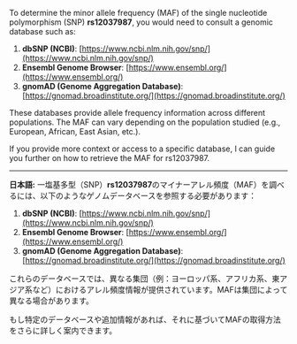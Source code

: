To determine the minor allele frequency (MAF) of the single nucleotide polymorphism (SNP) **rs12037987**, you would need to consult a genomic database such as:

1. **dbSNP (NCBI)**: [https://www.ncbi.nlm.nih.gov/snp/](https://www.ncbi.nlm.nih.gov/snp/)
2. **Ensembl Genome Browser**: [https://www.ensembl.org/](https://www.ensembl.org/)
3. **gnomAD (Genome Aggregation Database)**: [https://gnomad.broadinstitute.org/](https://gnomad.broadinstitute.org/)

These databases provide allele frequency information across different populations. The MAF can vary depending on the population studied (e.g., European, African, East Asian, etc.).

If you provide more context or access to a specific database, I can guide you further on how to retrieve the MAF for rs12037987.

---

**日本語:**
一塩基多型（SNP）**rs12037987**のマイナーアレル頻度（MAF）を調べるには、以下のようなゲノムデータベースを参照する必要があります：

1. **dbSNP (NCBI)**: [https://www.ncbi.nlm.nih.gov/snp/](https://www.ncbi.nlm.nih.gov/snp/)
2. **Ensembl Genome Browser**: [https://www.ensembl.org/](https://www.ensembl.org/)
3. **gnomAD (Genome Aggregation Database)**: [https://gnomad.broadinstitute.org/](https://gnomad.broadinstitute.org/)

これらのデータベースでは、異なる集団（例：ヨーロッパ系、アフリカ系、東アジア系など）におけるアレル頻度情報が提供されています。MAFは集団によって異なる場合があります。

もし特定のデータベースや追加情報があれば、それに基づいてMAFの取得方法をさらに詳しく案内できます。
